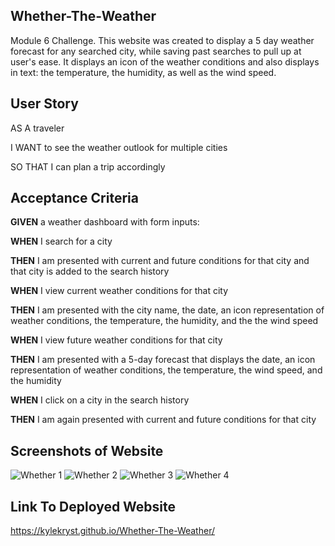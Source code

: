 ## Whether-The-Weather ##
Module 6 Challenge.
This website was created to display a 5 day weather forecast for any searched city, while saving past searches to pull up at user's ease. It displays an icon of the weather conditions and also displays in text: the temperature, the humidity, as well as the wind speed.

## User Story ##
AS A traveler

I WANT to see the weather outlook for multiple cities

SO THAT I can plan a trip accordingly

## Acceptance Criteria ##
**GIVEN** a weather dashboard with form inputs:

**WHEN** I search for a city

**THEN** I am presented with current and future conditions for that city and that city is added to the search history

**WHEN** I view current weather conditions for that city

**THEN** I am presented with the city name, the date, an icon representation of weather conditions, the temperature, the humidity, and the the wind speed

**WHEN** I view future weather conditions for that city

**THEN** I am presented with a 5-day forecast that displays the date, an icon representation of weather conditions, the temperature, the wind speed, and the humidity

**WHEN** I click on a city in the search history

**THEN** I am again presented with current and future conditions for that city

## Screenshots of Website ##
![Whether 1](https://user-images.githubusercontent.com/119367684/219192509-6dfab303-8e7d-4c4f-99ea-896c2518e8a3.png)
![Whether 2](https://user-images.githubusercontent.com/119367684/219192350-b2838c43-ccbf-4f8e-9660-89bb373f8b6a.png)
![Whether 3](https://user-images.githubusercontent.com/119367684/219192404-bd13b52d-498f-4c47-9f3a-ecf55c15ff41.png)
![Whether 4](https://user-images.githubusercontent.com/119367684/219192458-064a92d5-0bda-448f-9cb3-c5e62cbee165.png)

## Link To Deployed Website ##
https://kylekryst.github.io/Whether-The-Weather/
